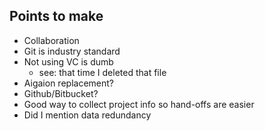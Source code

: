 Points to make
--------------
- Collaboration
- Git is industry standard
- Not using VC is dumb 
	- see: that time I deleted that file
- Aigaion replacement?
- Github/Bitbucket?
- Good way to collect project info so hand-offs are easier
- Did I mention data redundancy 